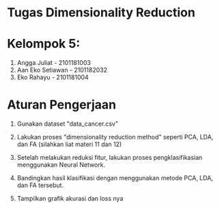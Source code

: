 # Tugas Dimensionality Reduction

# Kelompok 5:

1. Angga Juliat - 2101181003
2. Aan Eko Setiawan - 2101182032
3. Eko Rahayu - 2101181004

# Aturan Pengerjaan

1. Gunakan dataset "data_cancer.csv"

2. Lakukan proses "dimensionality reduction method" seperti PCA, LDA, dan FA (silahkan liat materi 11 dan 12)

3. Setelah melakukan reduksi fitur, lakukan proses pengklasifikasian menggunakan Neural Network.

4. Bandingkan hasil klasifikasi dengan menggunakan metode PCA, LDA, dan FA tersebut.

5. Tampilkan grafik akurasi dan loss nya
